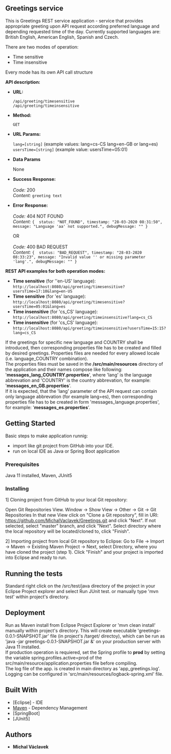 ## Greetings service

This is Greetings REST service application - service that provides appropriate greeting upon API request according preferred language
and depending requested time of the day. Currently supported languages are: British English, American English, Spanish and Czech.

There are two modes of operation:
	<ul>
	<li>Time sensitive</li>
	<li>Time insensitive</li>
	</ul>

Every mode has its own API call structure

**API description:**


* **URL:**

  `/api/greeting/timesensitive`
  <br>
  `/api/greeting/timeinsensitive`

* **Method:**

  `GET`
  


* **URL Params:**

  `lang=[string]`  (example values: lang=cs-CS lang=en-GB or lang=es)
  <br>
  `usersTime=[string]`  (example value: usersTime=05:01)

* **Data Params**

  None


* **Success Response:**<br /><br />
 *Code:* 200 <br />
 *Content:* `greeting text`


* **Error Response:**<br /><br />
 *Code:*  404 NOT FOUND <br />
 *Content:* `{ 	status: "NOT_FOUND",
    			timestamp: "28-03-2020 08:31:50",
    			message: "Language 'aa' not supported.",
    			debugMessage: "" }`
	
  OR<br /><br />
 *Code:*  400 BAD REQUEST <br />
 *Content:* `{ 	status: "BAD_REQUEST",
    			timestamp: "28-03-2020 08:33:23",
    			message: "Invalid value '' or missing parameter 'lang'.",
    			debugMessage: "" }`



**REST API examples for both operation modes:**
	<ul>
	<li>**Time sensitive** (for ''en-US' language): `http://localhost:8080/api/greeting/timesensitive?usersTime=17:10&lang=en-US`</li>
	<li>**Time sensitive** (for 'es' language): `http://localhost:8080/api/greeting/timesensitive?usersTime=05:01&lang=es`</li>
	<li>**Time insensitive** (for 'cs\_CS' language): `http://localhost:8080/api/greeting/timeinsensitive?lang=cs_CS`</li>
	<li>**Time insensitive** (for 'cs\_CS' language): `http://localhost:8080/api/greeting/timeinsensitive?usersTime=15:15?lang=cs_CS`</li>
	</ul>
	



If the greetings for specific new language and COUNTRY shall be introduced, then corresponding properties file has to be created and filled by desired greetings.
Properties files are needed for every allowed locale (i.e. language\_COUNTRY combination).<br>
The properties files must be saved in the **/src/main/resources** directory of the application and their names compose like following: '**messages_lang_COUNTRY.properties**', where 'lang' is the language abbrevation and 'COUNTRY' is the country abbrevation, for example: '**messages_en_GB.properties**'.<br>
If it is expected, that the 'lang' parameter of the API request can contain only language abbrevation (for example lang=es),
then corresponding properties file has to be created in form 'messages\_language.properties', for example: '**messages\_es.properties**'.



## Getting Started

Basic steps to make application runnig: 

- import like git project from GitHub into your IDE.
- run on local IDE as Java or Spring Boot application

### Prerequisites

Java 11 installed, Maven, JUnit5


### Installing

1] Cloning project from GitHub to your local Git repository:

Open Git Repositories View. Window -> Show View -> Other -> Git -> Git Repositories
In that new View click on "Clone a Git repository", fill in URI: https://github.com/MichalVaclavek/Greetings.git and click "Next". If not selected, select "master" branch, and click "Next". Select directory where the local repository will be located/cloned to, click "Finish". 

2] Importing project from local Git repository to Eclipse:
Go to File -> Import -> Maven -> Existing Maven Project -> Next, select Directory, where you have cloned the project (step 1). Click "Finish" and your project is imported into Eclipse and ready to run.


## Running the tests

Standard right click on the /src/test/java directory of the project in your Eclipse Project explorer and select Run JUnit test.
or manually type 'mvn test' within project's directory.

## Deployment

Run as Maven install from Eclipse Project Explorer or 'mvn clean install' manually within project's directory. This will create executable 'greetings-0.0.1-SNAPSHOT.jar' file (in project's /target/ directoy), which can be run as 'java -jar greetings-0.0.1-SNAPSHOT.jar &' on your production server with Java 11 installed.<br>
If production operation is requiered, set the Spring profile to **prod** by setting the variable spring.profiles.active=prod of the src/main/resource/application.properties file before compiling.<br>
The log file of the app. is created in main directory as 'app_greetings.log'. Logging can be configured in 'src/main/resources/logback-spring.xml' file.


## Built With

* [Eclipse] - IDE
* [Maven](https://maven.apache.org/) - Dependency Management
* [SpringBoot]
* [JUnit5]

## Authors

* **Michal Václavek**
